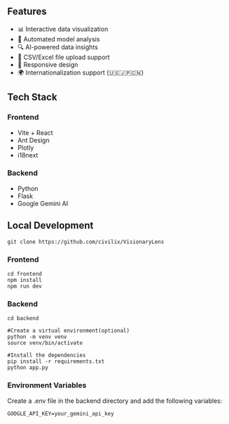## Features

- 📊 Interactive data visualization
- 🤖 Automated model analysis
- 🔍 AI-powered data insights
- 📁 CSV/Excel file upload support
- 📱 Responsive design
- 🌍 Internationalization support (🇺🇸🇯🇵🇨🇳)

## Tech Stack

### Frontend
- Vite + React
- Ant Design
- Plotly
- i18next

### Backend
- Python
- Flask
- Google Gemini AI

## Local Development
```
git clone https://github.com/civilix/VisionaryLens
```
### Frontend
```
cd frontend
npm install
npm run dev
```
### Backend
```
cd backend
```
```
#Create a virtual environment(optional)
python -m venv venv
source venv/bin/activate
```
```
#Install the dependencies
pip install -r requirements.txt
python app.py
```
### Environment Variables
Create a .env file in the backend directory and add the following variables:
```
GOOGLE_API_KEY=your_gemini_api_key
```

